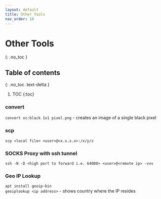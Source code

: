 ```yaml
---
layout: default
title: Other Tools
nav_order: 10
---
```



# Other Tools
{: .no_toc }

## Table of contents
{: .no_toc .text-delta }

1. TOC
{:toc}


### convert

`convert xc:black 1x1 pixel.png` - creates an image of a single black pixel

### scp

`scp <local file> <user>@<x.x.x.x>:/x/y/z`

### SOCKS Proxy with ssh tunnel

`ssh -N -D <high port to forward i.e. 64000> <user>@<remote ip> -vvv`
 
### Geo IP Lookup

`apt install geoip-bin`  
`geoiplookup <ip address>` - shows country where the IP resides

